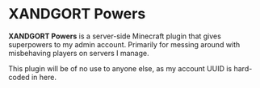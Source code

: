 # XANDGORT Powers

**XANDGORT Powers** is a server-side Minecraft plugin that gives superpowers to my admin account. Primarily for messing around with misbehaving players on servers I manage.

This plugin will be of no use to anyone else, as my account UUID is hard-coded in here.